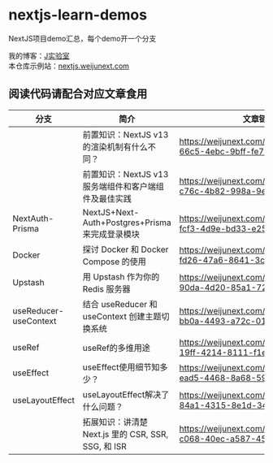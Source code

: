 # nextjs-learn-demos

NextJS项目demo汇总，每个demo开一个分支  

我的博客：[J实验室](https://weijunext.com)  
本仓库示例站：[nextjs.weijunext.com](https://nextjs.weijunext.com)  

## 阅读代码请配合对应文章食用


|  分支   |  简介   | 文章链接  |
|  ----  |  ----   | ----  |
|        |  前置知识：NextJS v13 的渲染机制有什么不同？  | https://weijunext.com/article/31a22c65-66c5-4ebc-9bff-fe71a8300929 |
|      |  前置知识：NextJS v13服务端组件和客户端组件及最佳实践  | https://weijunext.com/article/9e02de2e-c76c-4b82-998a-9e7066450c42 |
| NextAuth-Prisma  | NextJS+Next-Auth+Postgres+Prisma来完成登录模块 | https://weijunext.com/article/061d8cd9-fcf3-4d9e-bd33-e257bc4f9989 |
| Docker | 探讨 Docker 和 Docker Compose 的使用 | https://weijunext.com/article/b33a5545-fd26-47a6-8641-3c7467fb3910 |
| Upstash | 用 Upstash 作为你的 Redis 服务器 | https://weijunext.com/article/6510121c-90da-4d20-85a1-72cbbdb3983b  |
| useReducer-useContext | 结合 useReducer 和 useContext 创建主题切换系统 | https://weijunext.com/article/486d38b7-bb0a-4493-a72c-01077000b098 |
| useRef | useRef的多维用途 | https://weijunext.com/article/f3460492-19ff-4214-8111-f1effa11e3ab |
| useEffect | useEffect使用细节知多少？ | https://weijunext.com/article/772e7900-ead5-4468-8a68-599e916bc651 |
| useLayoutEffect | useLayoutEffect解决了什么问题？ | https://weijunext.com/article/fe61d9a6-84a1-4315-8e1d-34303cb2a497 |
|        |  拓展知识：讲清楚 Next.js 里的 CSR, SSR, SSG, 和 ISR  | https://weijunext.com/article/fa1588d6-c068-40ec-a587-4572bd349b25 |